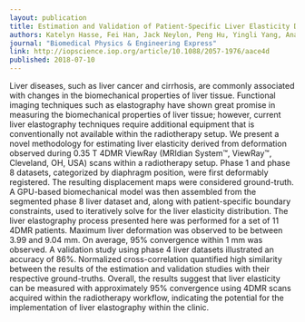 ```yaml
---
layout: publication
title: Estimation and Validation of Patient-Specific Liver Elasticity Distributions Derived from 4DMR for Radiotherapy Purposes
authors: Katelyn Hasse, Fei Han, Jack Neylon, Peng Hu, Yingli Yang, Anand Santhanam
journal: "Biomedical Physics & Engineering Express"
link: http://iopscience.iop.org/article/10.1088/2057-1976/aace4d
published: 2018-07-10
---
```

Liver diseases, such as liver cancer and cirrhosis, are commonly associated with changes in the biomechanical properties of liver tissue. Functional imaging techniques such as elastography have shown great promise in measuring the biomechanical properties of liver tissue; however, current liver elastography techniques require additional equipment that is conventionally not available within the radiotherapy setup. We present a novel methodology for estimating liver elasticity derived from deformation observed during 0.35 T 4DMR ViewRay (MRIdian System™, ViewRay™, Cleveland, OH, USA) scans within a radiotherapy setup. Phase 1 and phase 8 datasets, categorized by diaphragm position, were first deformably registered. The resulting displacement maps were considered ground-truth. A GPU-based biomechanical model was then assembled from the segmented phase 8 liver dataset and, along with patient-specific boundary constraints, used to iteratively solve for the liver elasticity distribution. The liver elastography process presented here was performed for a set of 11 4DMR patients. Maximum liver deformation was observed to be between 3.99 and 9.04 mm. On average, 95% convergence within 1 mm was observed. A validation study using phase 4 liver datasets illustrated an accuracy of 86%. Normalized cross-correlation quantified high similarity between the results of the estimation and validation studies with their respective ground-truths. Overall, the results suggest that liver elasticity can be measured with approximately 95% convergence using 4DMR scans acquired within the radiotherapy workflow, indicating the potential for the implementation of liver elastography within the clinic.
